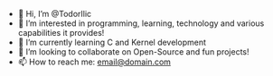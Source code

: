 - 👋 Hi, I’m @TodorIlic
- 👀 I’m interested in programming, learning, technology and various capabilities it provides!
- 🌱 I’m currently learning C and Kernel development
- 💞️ I’m looking to collaborate on Open-Source and fun projects!
- 📫 How to reach me: <email@domain.com>

<!---
TodorIlic/TodorIlic is a ✨ special ✨ repository because its `README.md` (this file) appears on your GitHub profile.
You can click the Preview link to take a look at your changes.
--->
